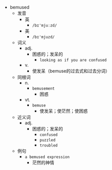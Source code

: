 - bemused
  - 发音
    - 英
      - `/bɪ'mjuːzd/`
    - 美
      - `/bɪ'mjuzd/`
  - 词义
    - adj.
      - 困惑的；发呆的
        - `looking as if you are confused`
    - v.
      - 使发呆（bemuse的过去式和过去分词）
  - 同根词
    - n.
      - `bemusement`
        - 困惑
    - vt.
      - `bemuse`
        - 使发呆；使茫然；使困惑
  - 近义词
    - adj.
      - 困惑的；发呆的
        - `confused`
        - `puzzled`
        - `troubled`
  - 例句
    - `a bemused expression`
      - 茫然的神情

